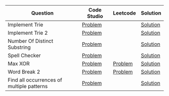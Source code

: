 | Question                                  | Code Studio                                                                                               | Leetcode                                                                        | Solution                                          |
| ----------------------------------------- | --------------------------------------------------------------------------------------------------------- | ------------------------------------------------------------------------------- | ------------------------------------------------- |
| Implement Trie                            | [Problem](https://www.codingninjas.com/studio/problems/implement-trie_631356)                             |                                                                                 | [Solution](Trie.java)                             |
| Implement Trie 2                          | [Problem](https://www.codingninjas.com/studio/problems/implement-trie_1387095)                            |                                                                                 | [Solution](TrieWithDelete.java)                   |
| Number Of Distinct Substring              | [Problem](https://www.codingninjas.com/studio/problems/number-of-distinct-substring_1465938)              |                                                                                 | [Solution](CountDistinctSubString.java)           |
| Spell Checker                             | [Problem](https://www.codingninjas.com/studio/problems/spell-checker_1376427)                             |                                                                                 | [Solution](SpellCheck.java)                       |
| Max XOR                                   | [Problem](https://www.codingninjas.com/studio/problems/maximum-xor_3119012)                               | [Problem](https://leetcode.com/problems/maximum-xor-of-two-numbers-in-an-array) | [Solution](MaxXOR.java)                           |
| Word Break 2                              | [Problem](https://www.codingninjas.com/studio/problems/word-break-ii_983635)                              | [Problem](https://leetcode.com/problems/word-break-ii)                          | [Solution](WordBreak2.java)                       |
| Find all occurrences of multiple patterns | [Problem](https://www.codingninjas.com/studio/problems/find-all-occurrences-of-multiple-patterns_1229504) |                                                                                 | [Solution](FindAllOccurencesMultiplePattern.java) |
